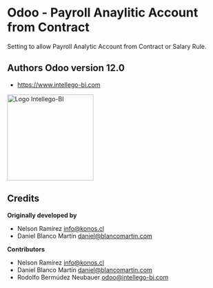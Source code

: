 Odoo - Payroll Anaylitic Account from Contract
==============================================

Setting to allow Payroll Analytic Account from Contract or Salary Rule. 

## Authors Odoo version 12.0
 - https://www.intellego-bi.com
 
<p>
<img width="200" alt="Logo Intellego-BI" src="https://i2.wp.com/intellego-bi.com/ws/wp-content/uploads/2016/05/Intellego-BI-112x35.jpg" />
</p>
 

## Credits
 **Originally developed by**
 - Nelson Ramírez <info@konos.cl>
 - Daniel Blanco Martín <daniel@blancomartin.com>
 
 **Contributors**
 - Nelson Ramírez <info@konos.cl>
 - Daniel Blanco Martín <daniel@blancomartin.com>
 - Rodolfo Bermúdez Neubauer <odoo@intellego-bi.com>